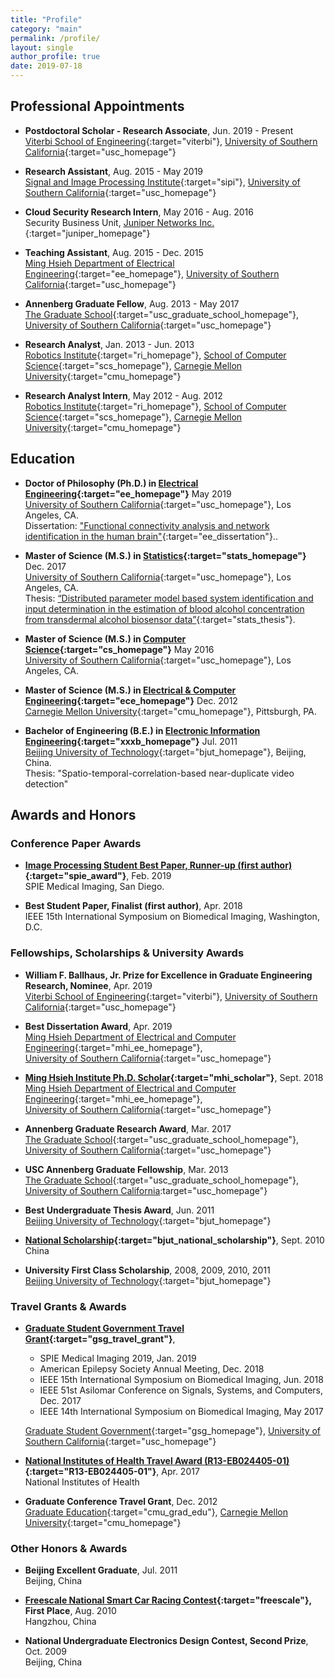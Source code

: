```yaml
---
title: "Profile"
category: "main"
permalink: /profile/
layout: single
author_profile: true
date: 2019-07-18
---
```


## Professional Appointments

* **Postdoctoral Scholar - Research Associate**, <span class="align-right">Jun. 2019 - Present</span>  
[Viterbi School of Engineering](https://viterbischool.usc.edu){:target="viterbi"}, [University of Southern California](http://www.usc.edu){:target="usc_homepage"}

* **Research Assistant**, <span class="align-right">Aug. 2015 - May 2019</span>  
[Signal and Image Processing Institute](https://minghsiehee.usc.edu/groups-and-institutes/sipi){:target="sipi"}, [University of Southern California](http://www.usc.edu){:target="usc_homepage"}

* **Cloud Security Research Intern**, <span class="align-right">May 2016 - Aug. 2016</span>  
Security Business Unit, [Juniper Networks Inc.](https://www.juniper.net){:target="juniper_homepage"}

* **Teaching Assistant**, <span class="align-right">Aug. 2015 - Dec. 2015</span>  
[Ming Hsieh Department of Electrical Engineering](https://minghsiehee.usc.edu){:target="ee_homepage"}, [University of Southern California](http://www.usc.edu){:target="usc_homepage"}

* **Annenberg Graduate Fellow**, <span class="align-right">Aug. 2013 - May 2017</span>  
[The Graduate School](http://graduateschool.usc.edu){:target="usc_graduate_school_homepage"}, [University of Southern California](http://www.usc.edu){:target="usc_homepage"}

* **Research Analyst**, <span class="align-right">Jan. 2013 - Jun. 2013</span>  
[Robotics Institute](https://www.ri.cmu.edu){:target="ri_homepage"}, [School of Computer Science](https://www.scs.cmu.edu){:target="scs_homepage"}, [Carnegie Mellon University](http://www.cmu.edu){:target="cmu_homepage"} 

* **Research Analyst Intern**, <span class="align-right">May 2012 - Aug. 2012</span>  
[Robotics Institute](https://www.ri.cmu.edu){:target="ri_homepage"}, [School of Computer Science](https://www.scs.cmu.edu){:target="scs_homepage"}, [Carnegie Mellon University](http://www.cmu.edu){:target="cmu_homepage"}

## Education

* **Doctor of Philosophy (Ph.D.) in [Electrical Engineering](https://minghsiehee.usc.edu/){:target="ee_homepage"}** <span class="align-right">May 2019</span>  
[University of Southern California](http://www.usc.edu){:target="usc_homepage"}, Los Angeles, CA.  
Dissertation: ["Functional connectivity analysis and network identification in the human brain"](http://digitallibrary.usc.edu/cdm/compoundobject/collection/p15799coll89/id/157209/rec/1){:target="ee_dissertation"}..

* **Master of Science (M.S.) in [Statistics](https://dornsife.usc.edu/statsms/){:target="stats_homepage"}** <span class="align-right">Dec. 2017</span>  
[University of Southern California](http://www.usc.edu){:target="usc_homepage"}, Los Angeles, CA.  
Thesis: [“Distributed parameter model based system identification and input determination in the estimation of blood alcohol concentration from transdermal alcohol biosensor data”](http://digitallibrary.usc.edu/cdm/compoundobject/collection/p15799coll40/id/399407/){:target="stats_thesis"}.

* **Master of Science (M.S.) in [Computer Science](https://www.cs.usc.edu/masters/computer-science-general){:target="cs_homepage"}** <span class="align-right">May 2016</span>  
[University of Southern California](http://www.usc.edu){:target="usc_homepage"}, Los Angeles, CA.  

* **Master of Science (M.S.) in [Electrical & Computer Engineering](https://www.ece.cmu.edu){:target="ece_homepage"}** <span class="align-right">Dec. 2012</span>  
[Carnegie Mellon University](http://www.cmu.edu){:target="cmu_homepage"}, Pittsburgh, PA.  

* **Bachelor of Engineering (B.E.) in [Electronic Information Engineering](http://xxxb.bjut.edu.cn/index.html){:target="xxxb_homepage"}** <span class="align-right">Jul. 2011</span>  
[Beijing University of Technology](http://english.bjut.edu.cn){:target="bjut_homepage"}, Beijing, China.  
Thesis: "Spatio-temporal-correlation-based near-duplicate video detection"

## Awards and Honors

### Conference Paper Awards

* **[Image Processing Student Best Paper, Runner-up (first author)](https://spie.org/Documents/ConferencesExhibitions/2019%20Poster%20Awards%20Copy%20for%20Website.pdf){:target="spie_award"}**,  <span class="align-right">Feb. 2019</span>  
SPIE Medical Imaging, San Diego.

* **Best Student Paper, Finalist (first author)**, <span class="align-right">Apr. 2018</span>  
IEEE 15th International Symposium on Biomedical Imaging, Washington, D.C.

### Fellowships, Scholarships & University Awards

* **William F. Ballhaus, Jr. Prize for Excellence in Graduate Engineering Research, Nominee**, <span class="align-right">Apr. 2019</span>  
[Viterbi School of Engineering](https://viterbischool.usc.edu){:target="viterbi"}, [University of Southern California](http://www.usc.edu){:target="usc_homepage"}

* **Best Dissertation Award**, <span class="align-right">Apr. 2019</span>  
[Ming Hsieh Department of Electrical and Computer Engineering](https://minghsiehee.usc.edu){:target="mhi_ee_homepage"},  
[University of Southern California](http://www.usc.edu){:target="usc_homepage"}

* **[Ming Hsieh Institute Ph.D. Scholar](https://minghsiehee.usc.edu/mhi-home/mhi-mhi-scholars/){:target="mhi_scholar"}**, <span class="align-right">Sept. 2018</span>  
[Ming Hsieh Department of Electrical and Computer Engineering](https://minghsiehee.usc.edu){:target="mhi_ee_homepage"},  
[University of Southern California](http://www.usc.edu){:target="usc_homepage"}

* **Annenberg Graduate Research Award**, <span class="align-right">Mar. 2017</span>  
[The Graduate School](http://graduateschool.usc.edu){:target="usc_graduate_school_homepage"}, [University of Southern California](http://www.usc.edu){:target="usc_homepage"}

* **USC Annenberg Graduate Fellowship**, <span class="align-right">Mar. 2013</span>  
[The Graduate School](http://graduateschool.usc.edu){:target="usc_graduate_school_homepage"}, [University of Southern California](http://www.usc.edu):target="usc_homepage"}

* **Best Undergraduate Thesis Award**, <span class="align-right">Jun. 2011</span>  
[Beijing University of Technology](http://www.bjut.edu.cn){:target="bjut_homepage"}

* **[National Scholarship](https://baike.baidu.com/item/%E5%9B%BD%E5%AE%B6%E5%A5%96%E5%AD%A6%E9%87%91/9693046){:target="bjut_national_scholarship"}**, <span class="align-right">Sept. 2010</span>  
China

* **University First Class Scholarship**, <span class="align-right">2008, 2009, 2010, 2011</span>  
 [Beijing University of Technology](http://www.bjut.edu.cn){:target="bjut_homepage"}

### Travel Grants & Awards

* **[Graduate Student Government Travel Grant](http://gsg.usc.edu/student-funding/travel-grants/){:target="gsg_travel_grant"}**,  
	+ SPIE Medical Imaging 2019, <span class="align-right">Jan. 2019</span>  
	+ American Epilepsy Society Annual Meeting, <span class="align-right">Dec. 2018</span>
	+ IEEE 15th International Symposium on Biomedical Imaging, <span class="align-right">Jun. 2018</span>
	+ IEEE 51st Asilomar Conference on Signals, Systems, and Computers, <span class="align-right">Dec. 2017</span>
	+ IEEE 14th International Symposium on Biomedical Imaging, <span class="align-right">May 2017</span>

	[Graduate Student Government](https://gsg.usc.edu){:target="gsg_homepage"}, [University of Southern California](http://www.usc.edu){:target="usc_homepage"}

* **[National Institutes of Health Travel Award (R13-EB024405-01)](https://projectreporter.nih.gov/project_info_description.cfm?aid=9331837&icde=36971946){:target="R13-EB024405-01"}**, <span class="align-right">Apr. 2017</span>  
National Institutes of Health

* **Graduate Conference Travel Grant**, <span class="align-right">Dec. 2012</span>  
[Graduate Education](https://www.cmu.edu/graduate){:target="cmu_grad_edu"}, [Carnegie Mellon University](http://www.cmu.edu){:target="cmu_homepage"}

### Other Honors & Awards

* **Beijing Excellent Graduate**, <span class="align-right">Jul. 2011</span>  
Beijing, China

* **[Freescale National Smart Car Racing Contest](https://baike.baidu.com/item/%E9%A3%9E%E6%80%9D%E5%8D%A1%E5%B0%94%E6%9D%AF%E5%85%A8%E5%9B%BD%E5%A4%A7%E5%AD%A6%E7%94%9F%E6%99%BA%E8%83%BD%E8%BD%A6%E7%AB%9E%E8%B5%9B/9133657){:target="freescale"}, First Place**, <span class="align-right">Aug. 2010</span>  
Hangzhou, China

* **National Undergraduate Electronics Design Contest, Second Prize**, <span class="align-right">Oct. 2009</span>  
Beijing, China
